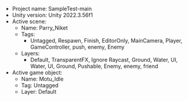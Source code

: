 <!-- UNITY CODE ASSIST INSTRUCTIONS START -->
- Project name: SampleTest-main
- Unity version: Unity 2022.3.56f1
- Active scene:
  - Name: Parry_Niket
  - Tags:
    - Untagged, Respawn, Finish, EditorOnly, MainCamera, Player, GameController, push, enemy, Enemy
  - Layers:
    - Default, TransparentFX, Ignore Raycast, Ground, Water, UI, Water, UI, Ground, Pushable, Enemy, enemy, friend
- Active game object:
  - Name: Motu_Idle
  - Tag: Untagged
  - Layer: Default
<!-- UNITY CODE ASSIST INSTRUCTIONS END -->